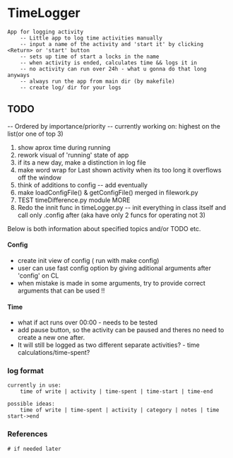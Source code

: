 # TimeLogger
    App for logging activity
        -- Little app to log time activities manually
        -- input a name of the activity and 'start it' by clicking <Return> or 'start' button
        -- sets up time of start a locks in the name
        -- when activity is ended, calculates time && logs it in
        -- no activity can run over 24h - what u gonna do that long anyways
        -- always run the app from main dir (by makefile)
        -- create log/ dir for your logs

## TODO
-- Ordered by importance/priority
-- currently working on: highest on the list(or one of top 3)


1. show aprox time during running
2. rework visual of 'running' state of app
3. if its a new day, make a distinction in log file
4. make word wrap for Last shown activity when its too long it overflows off the window
5. think of additions to config -- add eventually
6. make loadConfigFile() & getConfigFile() merged in filework.py
7. TEST timeDifference.py module MORE
8. Redo the innit func in timeLogger.py -- init everything in class itself and call 
only .config after (aka have only 2 funcs for operating not 3)

Below is both information about specified topics and/or TODO etc.

#### Config
* create init view of config ( run with make config)
* user can use fast config option by giving aditional arguments after 'config' on CL
* when mistake is made in some arguments, try to provide correct arguments that can be used !!

#### Time
* what if act runs over 00:00 - needs to be tested
* add pause button, so the activity can be paused and theres no need to create a new one after.
* It will still be logged as two different separate activities? - time calculations/time-spent?
        
### log format

    currently in use: 
        time of write | activity | time-spent | time-start | time-end
    
    possible ideas:
        time of write | time-spent | activity | category | notes | time start->end
### References
    # if needed later
